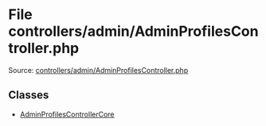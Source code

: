 File controllers/admin/AdminProfilesController.php
=========

Source: [controllers/admin/AdminProfilesController.php](https://github.com/PrestaShop/PrestaShop/blob/1.5.0.9/controllers/admin/AdminProfilesController.php)


Classes
-------

* [AdminProfilesControllerCore](class.AdminProfilesControllerCore.md)

